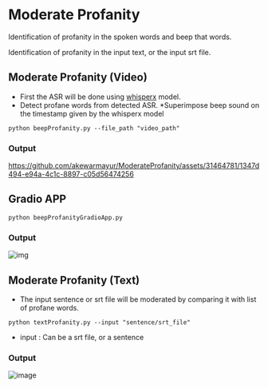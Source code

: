 # Moderate Profanity
Identification of profanity in the spoken words and beep that words.

Identification of profanity in the input text, or the input srt file.

## Moderate Profanity (Video)
* First the ASR will be done using [whisperx](https://github.com/m-bain/whisperX) model.
* Detect profane words from detected ASR.
*Superimpose beep sound on the timestamp given by the whisperx model
  
```
python beepProfanity.py --file_path "video_path"
```

### Output

https://github.com/akewarmayur/ModerateProfanity/assets/31464781/1347d494-e94a-4c1c-8897-c05d56474256

## Gradio APP
```
python beepProfanityGradioApp.py
```
### Output
![img](https://github.com/akewarmayur/ModerateProfanity/assets/31464781/6f8eff46-29e9-407b-95a9-0bde881b58cd)

## Moderate Profanity (Text)
* The input sentence or srt file will be moderated by comparing it with list of profane words.

```
python textProfanity.py --input "sentence/srt_file"
```
* input : Can be a srt file, or a sentence

### Output
![image](https://github.com/akewarmayur/ModerateProfanity/assets/31464781/cd9c10d1-3e74-49b9-891b-bab99995b617)
